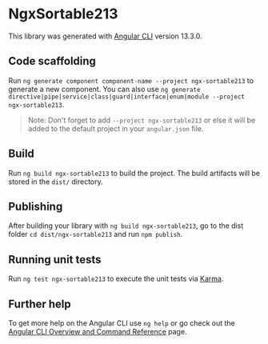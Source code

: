 # NgxSortable213

This library was generated with [Angular CLI](https://github.com/angular/angular-cli) version 13.3.0.

## Code scaffolding

Run `ng generate component component-name --project ngx-sortable213` to generate a new component. You can also use `ng generate directive|pipe|service|class|guard|interface|enum|module --project ngx-sortable213`.
> Note: Don't forget to add `--project ngx-sortable213` or else it will be added to the default project in your `angular.json` file. 

## Build

Run `ng build ngx-sortable213` to build the project. The build artifacts will be stored in the `dist/` directory.

## Publishing

After building your library with `ng build ngx-sortable213`, go to the dist folder `cd dist/ngx-sortable213` and run `npm publish`.

## Running unit tests

Run `ng test ngx-sortable213` to execute the unit tests via [Karma](https://karma-runner.github.io).

## Further help

To get more help on the Angular CLI use `ng help` or go check out the [Angular CLI Overview and Command Reference](https://angular.io/cli) page.
